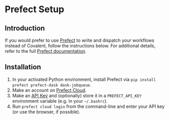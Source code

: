 # Prefect Setup

## Introduction

If you would prefer to use [Prefect](https://www.prefect.io/) to write and dispatch your workflows instead of Covalent, follow the instructions below. For additional details, refer to the full [Prefect documentation](https://docs.prefect.io/).

## Installation

1. In your activated Python environment, install Prefect via `pip install prefect prefect-dask dask-jobqueue`.
2. Make an account on [Prefect Cloud](https://app.prefect.cloud/).
3. Make an [API Keý](https://docs.prefect.io/cloud/users/api-keys/) and (optionally) store it in a `PREFECT_API_KEY` environment variable (e.g. in your `~/.bashrc`).
4. Run `prefect cloud login` from the command-line and enter your API key (or use the browser, if possible).
